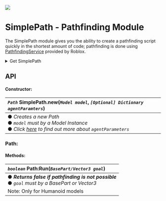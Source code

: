 ![](https://img.shields.io/badge/Version-1.0-success?style=for-the-badge)

# SimplePath - Pathfinding Module

The SimplePath module gives you the ability to create a pathfinding script quickly in the shortest amount of code; pathfinding is done using [PathfindingService](https://developer.roblox.com/en-us/api-reference/class/PathfindingService) provided by Roblox.
<br>

<details>
<summary>Get SimplePath</summary>
<br>
  
```lua
local SimplePath = require(6744337775)
```
or get it from the [Roblox library](https://www.roblox.com/library/6744337775/SimplePath-Pathfinding-Module)
</details>

## API

#### Constructor:
|*`Path`* SimplePath.new(*`Model model`*, *`[Optional] Dictionary agentParamters`*)|
|:-|
|● *Creates a new Path* <br> ● *`model` must by a Model Instance* <br> ● *Click [here][agentParametersLink] to find out more about `agentParameters`*|

### Path:

#### Methods:
|*`boolean`* Path:Run(*`BasePart/Vector3 goal`*)|
|:-|
|● ***Returns false if pathfinding is not possible*** <br> ● *`goal` must by a BasePart or Vector3*|
|Note: Only for Humanoid models|


[agentParametersLink]:https://developer.roblox.com/en-us/api-reference/function/PathfindingService/CreatePath
